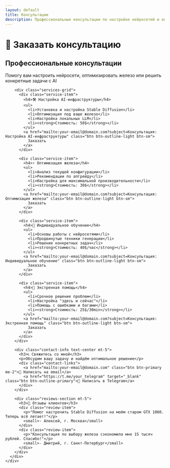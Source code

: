 ```yaml
---
layout: default
title: Консультации
description: Профессиональные консультации по настройке нейросетей и оптимизации железа
---
```


# 🎯 Заказать консультацию

<div class="consultation-container">
  <div class="row justify-content-center">
    <div class="col-md-8">
      <div class="neural-card-3d">
        <h2 class="text-center">Профессиональные консультации</h2>
        <p class="lead text-center">Помогу вам настроить нейросети, оптимизировать железо или решить конкретные задачи с AI</p>

        <div class="services-grid">
          <div class="service-item">
            <h4>🛠️ Настройка AI-инфраструктуры</h4>
            <ul>
              <li>Установка и настройка Stable Diffusion</li>
              <li>Оптимизация под ваше железо</li>
              <li>Настройка локальных LLM</li>
              <li><strong>Стоимость: 50$</strong></li>
            </ul>
            <a href="mailto:your-email@domain.com?subject=Консультация: Настройка AI-инфраструктуры" class="btn btn-outline-light btn-sm">
              Заказать
            </a>
          </div>

          <div class="service-item">
            <h4>⚡ Оптимизация железа</h4>
            <ul>
              <li>Анализ текущей конфигурации</li>
              <li>Рекомендации по апгрейду</li>
              <li>Настройка для максимальной производительности</li>
              <li><strong>Стоимость: 30$</strong></li>
            </ul>
            <a href="mailto:your-email@domain.com?subject=Консультация: Оптимизация железа" class="btn btn-outline-light btn-sm">
              Заказать
            </a>
          </div>

          <div class="service-item">
            <h4>🎨 Индивидуальное обучение</h4>
            <ul>
              <li>Основы работы с нейросетями</li>
              <li>Продвинутые техники генерации</li>
              <li>Решение конкретных задач</li>
              <li><strong>Стоимость: 40$/час</strong></li>
            </ul>
            <a href="mailto:your-email@domain.com?subject=Консультация: Индивидуальное обучение" class="btn btn-outline-light btn-sm">
              Заказать
            </a>
          </div>

          <div class="service-item">
            <h4>🔧 Экстренная помощь</h4>
            <ul>
              <li>Срочное решение проблем</li>
              <li>Настройка "здесь и сейчас"</li>
              <li>Помощь с ошибками и багами</li>
              <li><strong>Стоимость: 25$/30min</strong></li>
            </ul>
            <a href="mailto:your-email@domain.com?subject=Консультация: Экстренная помощь" class="btn btn-outline-light btn-sm">
              Заказать
            </a>
          </div>
        </div>

        <div class="contact-info text-center mt-5">
          <h3>📞 Свяжитесь со мной</h3>
          <p>Обсудим вашу задачу и найдём оптимальное решение</p>
          <div class="contact-links">
            <a href="mailto:your-email@domain.com" class="btn btn-primary me-2">📧 Написать на email</a>
            <a href="https://t.me/your_telegram" target="_blank" class="btn btn-outline-primary">📱 Написать в Telegram</a>
          </div>
        </div>

        <div class="reviews-section mt-5">
          <h3>💬 Отзывы клиентов</h3>
          <div class="review-item">
            <p>"Помог настрочить Stable Diffusion на моём старом GTX 1060. Теперь всё летает!"</p>
            <small>- Алексей, г. Москва</small>
          </div>
          <div class="review-item">
            <p>"Консультация по выбору железа сэкономила мне 15 тысяч рублей. Спасибо!"</p>
            <small>- Дмитрий, г. Санкт-Петербург</small>
          </div>
        </div>
      </div>
    </div>
  </div>
</div>
